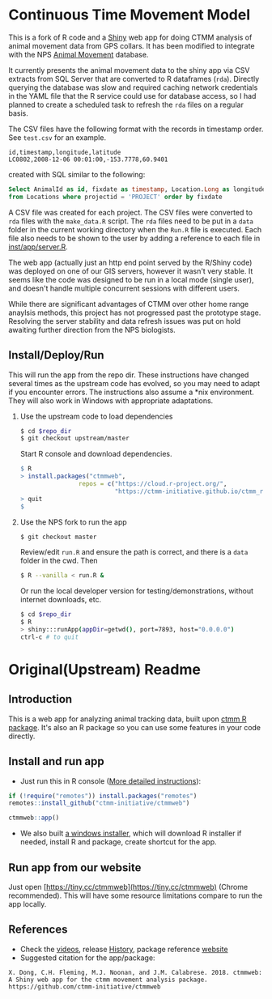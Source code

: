 # Continuous Time Movement Model

This is a fork of R code and a [Shiny](https://shiny.rstudio.com/) web app for doing
CTMM analysis of animal movement data from GPS collars.  It has been modified to
integrate with the NPS [Animal Movement](https://github.com/AKROGIS/AnimalMovement)
database.

It currently presents the animal movement data to the shiny app via CSV extracts from
SQL Server that are converted to R dataframes (`rda`). Directly querying the database
was slow and required caching network credentials in the YAML file that the R service
could use for database access, so I had planned to create a scheduled task to refresh
the `rda` files on a regular basis.

The CSV files have the following format with the records in timestamp order.
See `test.csv` for an example.
```
id,timestamp,longitude,latitude
LC0802,2008-12-06 00:01:00,-153.7778,60.9401
```
created with SQL similar to the following:
```SQL
Select AnimalId as id, fixdate as timestamp, Location.Long as longitude, Location.Lat as latitude
from Locations where projectid = 'PROJECT' order by fixdate
```
A CSV file was created for each project. The CSV files were converted to `rda` files
with the `make_data.R` script.  The `rda` files need to be put in a `data`
folder in the current working directory when the `Run.R` file is executed. Each
file also needs to be shown to the user by adding a reference to each file in 
[inst/app/server.R](https://github.com/regan-sarwas/ctmm-webapp/blob/c4716f63c0ebc8942dcdb8d34b5bd6e487fa1b20/inst/app/server.R#L572-L574).

The web app (actually just an http end point served by the R/Shiny code)
was deployed on one of our GIS servers, however it wasn't very stable. It seems
like the code was designed to be run in a local mode (single user), and doesn't
handle multiple concurrent sessions with different users.

While there are significant advantages of CTMM over other home range anaylsis
methods, this project has not progressed past the prototype stage.  Resolving
the server stability and data refresh issues was put on hold awaiting further
direction from the NPS biologists.

## Install/Deploy/Run

This will run the app from the repo dir.  These instructions have changed several
times as the upstream code has evolved, so you may need to adapt if you encounter
errors. The instructions also assume a *nix environment.  They will also work in
Windows with appropriate adaptations.

1. Use the upstream code to load dependencies

    ```bash
    $ cd $repo_dir
    $ git checkout upstream/master
    ```
    Start R console and download dependencies.

    ```r
    $ R
    > install.packages("ctmmweb", 
                    repos = c("https://cloud.r-project.org/",
                              "https://ctmm-initiative.github.io/ctmm_repo/"))
    > quit
    $
    ```

2. Use the NPS fork to run the app
    ```bash
    $ git checkout master
    ```
   Review/edit `run.R` and ensure the path is correct,
   and there is a `data` folder in the cwd.  Then

    ```bash
    $ R --vanilla < run.R &
    ```

   Or run the local developer version for testing/demonstrations,
   without internet downloads, etc.

    ```bash
    $ cd $repo_dir
    $ R
    > shiny:::runApp(appDir=getwd(), port=7893, host="0.0.0.0")
    ctrl-c # to quit
    ```


Original(Upstream) Readme
=========================

## Introduction

This is a web app for analyzing animal tracking data, built upon [ctmm R package](https://github.com/ctmm-initiative/ctmm). It's also an R package so you can use some features in your code directly.

## Install and run app

- Just run this in R console ([More detailed instructions](https://ctmm-initiative.github.io/ctmmwebdoc/articles/installation.html)):

```r
if (!require("remotes")) install.packages("remotes")
remotes::install_github("ctmm-initiative/ctmmweb")

ctmmweb::app()  
```

- We also built [a windows installer](https://github.com/ctmm-initiative/ctmmweb/releases/download/v0.2.10/ctmmwebsetup.exe), which will download R installer if needed, install R and package, create shortcut for the app.


## Run app from our website

Just open [https://tiny.cc/ctmmweb](https://tiny.cc/ctmmweb) (Chrome recommended). This will have some resource limitations compare to run the app locally.

## References

- Check the [videos](https://ctmm-initiative.github.io/ctmmwebdoc/articles/demo.html), release [History](https://ctmm-initiative.github.io/ctmmwebdoc/news/index.html), package reference [website](https://ctmm-initiative.github.io/ctmmwebdoc)
- Suggested citation for the app/package:

```
X. Dong, C.H. Fleming, M.J. Noonan, and J.M. Calabrese. 2018. ctmmweb: A Shiny web app for the ctmm movement analysis package.
https://github.com/ctmm-initiative/ctmmweb
```